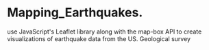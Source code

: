 # Mapping_Earthquakes.
use JavaScript's Leaflet library along with the map-box API to create visualizations of earthquake data from the US. Geological survey
